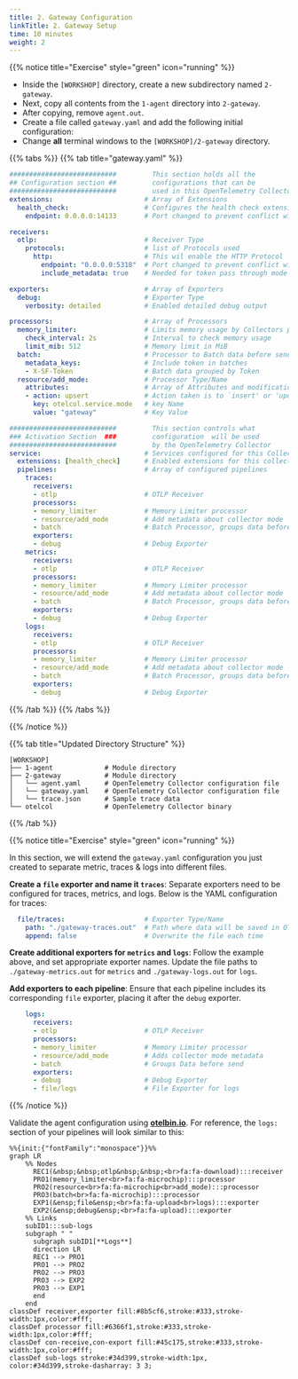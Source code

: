 ```yaml
---
title: 2. Gateway Configuration
linkTitle: 2. Gateway Setup
time: 10 minutes
weight: 2
---
```

{{% notice title="Exercise" style="green" icon="running" %}}

- Inside the `[WORKSHOP]` directory, create a new subdirectory named `2-gateway`.
- Next, copy all contents from the `1-agent` directory into `2-gateway`.
- After copying, remove `agent.out`.
- Create a file called `gateway.yaml` and add the following initial configuration:
- Change **all** terminal windows to the `[WORKSHOP]/2-gateway` directory.

{{% tabs %}}
{{% tab title="gateway.yaml" %}}

```yaml
###########################         This section holds all the
## Configuration section ##         configurations that can be 
###########################         used in this OpenTelemetry Collector
extensions:                       # Array of Extensions
  health_check:                   # Configures the health check extension
    endpoint: 0.0.0.0:14133       # Port changed to prevent conflict with agent!!!

receivers:
  otlp:                           # Receiver Type
    protocols:                    # list of Protocols used
      http:                       # This wil enable the HTTP Protocol
        endpoint: "0.0.0.0:5318"  # Port changed to prevent conflict with agent!!!
        include_metadata: true    # Needed for token pass through mode

exporters:                        # Array of Exporters
  debug:                          # Exporter Type
    verbosity: detailed           # Enabled detailed debug output

processors:                       # Array of Processors
  memory_limiter:                 # Limits memory usage by Collectors pipeline
    check_interval: 2s            # Interval to check memory usage
    limit_mib: 512                # Memory limit in MiB
  batch:                          # Processor to Batch data before sending
    metadata_keys:                # Include token in batches
    - X-SF-Token                  # Batch data grouped by Token
  resource/add_mode:              # Processor Type/Name
    attributes:                   # Array of Attributes and modifications
    - action: upsert              # Action taken is to `insert' or 'update' a key
      key: otelcol.service.mode   # key Name
      value: "gateway"            # Key Value

###########################         This section controls what
### Activation Section  ###         configuration  will be used
###########################         by the OpenTelemetry Collector
service:                          # Services configured for this Collector
  extensions: [health_check]      # Enabled extensions for this collector
  pipelines:                      # Array of configured pipelines
    traces:
      receivers:
      - otlp                      # OTLP Receiver
      processors:
      - memory_limiter            # Memory Limiter processor
      - resource/add_mode         # Add metadata about collector mode
      - batch                     # Batch Processor, groups data before send                     
      exporters:
      - debug                     # Debug Exporter
    metrics:
      receivers:
      - otlp                      # OTLP Receiver
      processors:
      - memory_limiter            # Memory Limiter processor
      - resource/add_mode         # Add metadata about collector mode
      - batch                     # Batch Processor, groups data before send                     
      exporters:
      - debug                     # Debug Exporter
    logs:
      receivers:
      - otlp                      # OTLP Receiver
      processors:
      - memory_limiter            # Memory Limiter processor
      - resource/add_mode         # Add metadata about collector mode
      - batch                     # Batch Processor, groups data before send
      exporters:
      - debug                     # Debug Exporter
```

{{% /tab %}}
{{% /tabs %}}

{{% /notice %}}

{{% tab title="Updated Directory Structure" %}}

```text
[WORKSHOP]
├── 1-agent             # Module directory
├── 2-gateway           # Module directory
│   └── agent.yaml      # OpenTelemetry Collector configuration file
│   └── gateway.yaml    # OpenTelemetry Collector configuration file
│   └── trace.json      # Sample trace data
└── otelcol             # OpenTelemetry Collector binary
```

{{% /tab %}}

{{% notice title="Exercise" style="green" icon="running" %}}

In this section, we will extend the `gateway.yaml` configuration you just created to separate metric, traces & logs into different files.

**Create a `file` exporter and name it `traces`**: Separate exporters need to be configured for traces, metrics, and logs. Below is the YAML configuration for traces:

```yaml
  file/traces:                    # Exporter Type/Name
    path: "./gateway-traces.out"  # Path where data will be saved in OTLP json format
    append: false                 # Overwrite the file each time
```

**Create additional exporters for `metrics` and `logs`**: Follow the example above, and set appropriate exporter names. Update the file paths to `./gateway-metrics.out` for `metrics` and `./gateway-logs.out` for `logs`.

**Add exporters to each pipeline**: Ensure that each pipeline includes its corresponding `file` exporter, placing it after the `debug` exporter.

```yaml
    logs:
      receivers:
      - otlp                      # OTLP Receiver
      processors:
      - memory_limiter            # Memory Limiter processor
      - resource/add_mode         # Adds collector mode metadata
      - batch                     # Groups Data before send
      exporters:
      - debug                     # Debug Exporter
      - file/logs                 # File Exporter for logs
```

{{% /notice %}}

Validate the agent configuration using **[otelbin.io](https://www.otelbin.io/)**. For reference, the `logs:` section of your pipelines will look similar to this:

```mermaid
%%{init:{"fontFamily":"monospace"}}%%
graph LR
    %% Nodes
      REC1(&nbsp;&nbsp;otlp&nbsp;&nbsp;<br>fa:fa-download):::receiver
      PRO1(memory_limiter<br>fa:fa-microchip):::processor
      PRO2(resource<br>fa:fa-microchip<br>add_mode):::processor
      PRO3(batch<br>fa:fa-microchip):::processor
      EXP1(&ensp;file&ensp;<br>fa:fa-upload<br>logs):::exporter
      EXP2(&ensp;debug&ensp;<br>fa:fa-upload):::exporter
    %% Links
    subID1:::sub-logs
    subgraph " "
      subgraph subID1[**Logs**]
      direction LR
      REC1 --> PRO1
      PRO1 --> PRO2
      PRO2 --> PRO3
      PRO3 --> EXP2
      PRO3 --> EXP1
      end
    end
classDef receiver,exporter fill:#8b5cf6,stroke:#333,stroke-width:1px,color:#fff;
classDef processor fill:#6366f1,stroke:#333,stroke-width:1px,color:#fff;
classDef con-receive,con-export fill:#45c175,stroke:#333,stroke-width:1px,color:#fff;
classDef sub-logs stroke:#34d399,stroke-width:1px, color:#34d399,stroke-dasharray: 3 3;
```
